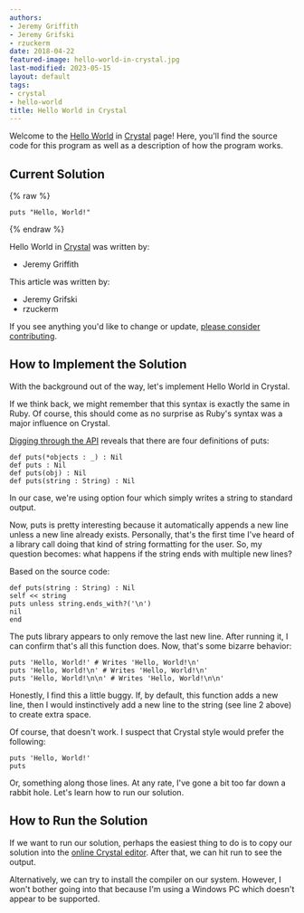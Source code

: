 ```yaml
---
authors:
- Jeremy Griffith
- Jeremy Grifski
- rzuckerm
date: 2018-04-22
featured-image: hello-world-in-crystal.jpg
last-modified: 2023-05-15
layout: default
tags:
- crystal
- hello-world
title: Hello World in Crystal
---
```


Welcome to the [Hello World](https://sampleprograms.io/projects/hello-world) in [Crystal](https://sampleprograms.io/languages/crystal) page! Here, you'll find the source code for this program as well as a description of how the program works.

## Current Solution

{% raw %}

```crystal
puts "Hello, World!"

```

{% endraw %}

Hello World in [Crystal](https://sampleprograms.io/languages/crystal) was written by:

- Jeremy Griffith

This article was written by:

- Jeremy Grifski
- rzuckerm

If you see anything you'd like to change or update, [please consider contributing](https://github.com/TheRenegadeCoder/sample-programs).

## How to Implement the Solution

With the background out of the way, let's implement Hello World in Crystal.

If we think back, we might remember that this syntax is exactly the same in Ruby. 
Of course, this should come as no surprise as Ruby's syntax was a major influence 
on Crystal.

[Digging through the API][1] reveals that there are four definitions of puts:

```crystal
def puts(*objects : _) : Nil
def puts : Nil
def puts(obj) : Nil
def puts(string : String) : Nil
```

In our case, we're using option four which simply writes a string to standard output.

Now, puts is pretty interesting because it automatically appends a new line unless 
a new line already exists. Personally, that's the first time I've heard of a library 
call doing that kind of string formatting for the user. So, my question becomes: what 
happens if the string ends with multiple new lines?

Based on the source code:

```crystal
def puts(string : String) : Nil
self << string
puts unless string.ends_with?('\n')
nil
end
```

The puts library appears to only remove the last new line. After running it, I can 
confirm that's all this function does. Now, that's some bizarre behavior:

```crystal
puts 'Hello, World!' # Writes 'Hello, World!\n'
puts 'Hello, World!\n' # Writes 'Hello, World!\n'
puts 'Hello, World!\n\n' # Writes 'Hello, World!\n\n'
```

Honestly, I find this a little buggy. If, by default, this function adds a new 
line, then I would instinctively add a new line to the string (see line 2 above) to 
create extra space.

Of course, that doesn't work. I suspect that Crystal style would prefer the following:

```crystal
puts 'Hello, World!'
puts
```

Or, something along those lines. At any rate, I've gone a bit too far down a rabbit hole. 
Let's learn how to run our solution.

[1]: https://crystal-lang.org/api/1.8.2


## How to Run the Solution

If we want to run our solution, perhaps the easiest thing to do is to copy our solution 
into the [online Crystal editor][2]. After that, we can hit run to see the output.

Alternatively, we can try to install the compiler on our system. However, I won't bother 
going into that because I'm using a Windows PC which doesn't appear to be supported.

[2]: https://play.crystal-lang.org/
